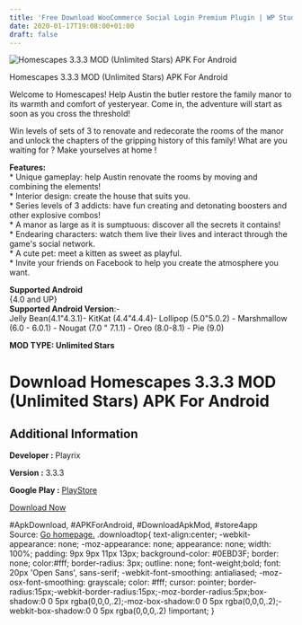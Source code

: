 ```yaml
---
title: 'Free Download WooCommerce Social Login Premium Plugin | WP Studio'
date: 2020-01-17T19:08:00+01:00
draft: false
---
```


![Homescapes 3.3.3 MOD (Unlimited Stars) APK For Android](https://i0.wp.com/apkhome.net/wp-content/uploads/2020/01/Homescapes-3.3.3-MOD-Unlimited-Stars.png "Homescapes 3.3.3 MOD (Unlimited Stars) APK For Android")

  

Homescapes 3.3.3 MOD (Unlimited Stars) APK For Android

Welcome to Homescapes! Help Austin the butler restore the family manor to its warmth and comfort of yesteryear. Come in, the adventure will start as soon as you cross the threshold!

Win levels of sets of 3 to renovate and redecorate the rooms of the manor and unlock the chapters of the gripping history of this family! What are you waiting for ? Make yourselves at home !

**Features:**  
\* Unique gameplay: help Austin renovate the rooms by moving and combining the elements!  
\* Interior design: create the house that suits you.  
\* Series levels of 3 addicts: have fun creating and detonating boosters and other explosive combos!  
\* A manor as large as it is sumptuous: discover all the secrets it contains!  
\* Endearing characters: watch them live their lives and interact through the game's social network.  
\* A cute pet: meet a kitten as sweet as playful.  
\* Invite your friends on Facebook to help you create the atmosphere you want.

**Supported Android**  
{4.0 and UP}  
**Supported Android Version**:-  
Jelly Bean(4.1"4.3.1)- KitKat (4.4"4.4.4)- Lollipop (5.0"5.0.2) - Marshmallow (6.0 - 6.0.1) - Nougat (7.0 " 7.1.1) - Oreo (8.0-8.1) - Pie (9.0)

**MOD TYPE: Unlimited Stars**

Download Homescapes 3.3.3 MOD (Unlimited Stars) APK For Android
===============================================================

Additional Information
----------------------

**Developer :** Playrix

**Version :** 3.3.3

**Google Play :** [PlayStore](https://play.google.com/store/apps/details?id=com.playrix.homescapes)

  

[Download Now](https://store4app.co/post/homescapes-3-3-3-mod-unlimited-stars-apk-for-android_1579284745)

  
#ApkDownload, #APKForAndroid, #DownloadApkMod, #store4app  
Source: [Go homepage.](https://store4app.co/post/homescapes-3-3-3-mod-unlimited-stars-apk-for-android_1579284745) .downloadtop{ text-align:center; -webkit-appearance: none; -moz-appearance: none; appearance: none; width: 100%; padding: 9px 9px 11px 13px; background-color: #0EBD3F; border: none; color:#fff; border-radius: 3px; outline: none; font-weight;bold; font: 20px 'Open Sans', sans-serif; -webkit-font-smoothing: antialiased; -moz-osx-font-smoothing: grayscale; color: #fff; cursor: pointer; border-radius:15px;-webkit-border-radius:15px;-moz-border-radius:5px;box-shadow:0 0 5px rgba(0,0,0,.2);-moz-box-shadow:0 0 5px rgba(0,0,0,.2);-webkit-box-shadow:0 0 5px rgba(0,0,0,.2) !important; }